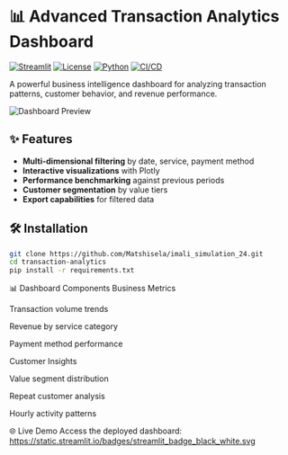 # 📊 Advanced Transaction Analytics Dashboard

[![Streamlit](https://static.streamlit.io/badges/streamlit_badge_black_white.svg)](https://your-app.streamlit.app/)
[![License](https://img.shields.io/badge/license-MIT-blue.svg)](LICENSE)
[![Python](https://img.shields.io/badge/python-3.8%2B-blue)](https://python.org)
[![CI/CD](https://github.com/yourname/transaction-analytics/actions/workflows/deploy.yml/badge.svg)](https://github.com/yourname/transaction-analytics/actions)

A powerful business intelligence dashboard for analyzing transaction patterns, customer behavior, and revenue performance.

![Dashboard Preview](assets/dashboard-preview.gif)

## ✨ Features

- **Multi-dimensional filtering** by date, service, payment method
- **Interactive visualizations** with Plotly
- **Performance benchmarking** against previous periods
- **Customer segmentation** by value tiers
- **Export capabilities** for filtered data

## 🛠️ Installation

```bash
git clone https://github.com/Matshisela/imali_simulation_24.git
cd transaction-analytics
pip install -r requirements.txt
```

📊 Dashboard Components
Business Metrics

Transaction volume trends

Revenue by service category

Payment method performance

Customer Insights

Value segment distribution

Repeat customer analysis

Hourly activity patterns

🌐 Live Demo
Access the deployed dashboard:
[https://static.streamlit.io/badges/streamlit_badge_black_white.svg
](https://matshisela-imali-simulation-24-streamlit-app-bzyveo.streamlit.app/)
